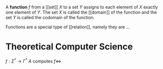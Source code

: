 
A **function** $f$ from a [[set]] $X$ to a set $Y$ assigns to each element of $X$ exactly one element of $Y$. The set $X$ is called the [[domain]] of the function and the set $Y$ is called the codomain of the function.

Functions are a special type of [[relation]], namely they are ...


# Theoretical Computer Science

$f:\Sigma^* \to \Gamma^*$
$A$ computes $f \iff$
